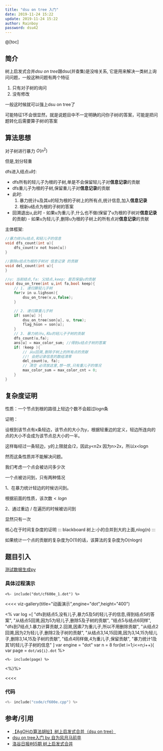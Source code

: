 ```yaml
---
title: "dsu on tree 入门"
date: 2019-11-24 15:22
update: 2019-11-24 15:22
author: Rainboy
password: dsu42
---
```



@[toc]
## 简介

树上启发式合并$dsu\ on\ tree$跟dsu(并查集)是没啥关系, 它是用来解决一类树上询问问题，一般这种问题有两个特征

1. 只有对子树的询问
2. 没有修改

一般这时候就可以强上dsu on tree了

可能特征1不会很显然，就是说题目中不一定明确的问你子树i的答案，可能是把问题转化后需要算子树i的答案


## 算法思想

对子树进行暴力 $O(n^2)$


但是,划分轻重

dfs进入结点u时:

 - dfs所有的轻儿子为根的子树,单是不会保留轻儿子对**信息记录**的贡献
 - dfs重儿子为根的子树,保留重儿子对**信息记录**的贡献
 - 此时:
   1. 暴力统计u及其u的轻为根的子树上的所有点,统计信息,加入**信息记录**
   2. 根新u结点为根的子树的答案
 - 回溯退出u,此时
        - 如果u为重儿子,什么也不做(保留了u为根的子树对**信息记录**的贡献)
        - 如果u为轻儿子,删除u为根的子树上的所有点对**信息记录**的贡献
    

主体框架:

```c
//暴力统计u结点,和轻儿子的信息
void dfs_count(int u){
    dfs_count(v not hson[u])
}

//删除u结点为根的子树对 信息记录 的贡献
void del_count(int u){
}

//u: 当前结点,fa: 父结点,keep: 是否保留u的贡献
void dsu_on_tree(int u,int fa,bool keep){
    // 1. 递归算轻儿子树
    for(v in u.lighson){
        dsu_on_tree(v,u,false);
    }

    // 2. 递归算重儿子树
    if( son[u] ){
        dsu_on_tree(son[u], u, true);
        flag_hson = son[u];
    }
    // 3. 暴力统计u,和u的轻儿子子树的贡献
    dfs_count(u,fa);
    ans[u] = max_color_sum; //得到u结点子树的答案
    if( !keep ){
        // 从u回溯,删除子树上的所有点的贡献
        //! 会把记录信息的数组清零
        del_count(u, fa);
        // 清空 必须放这里,想一想,只有重儿子的情况
        max_color_sum = max_color_cnt = 0;
    }
}
```

## 复杂度证明

性质：一个节点到根的路径上轻边个数不会超过$logn$条

证明：

设根到该节点有x条轻边，该节点的大小为y，根据轻重边的定义，轻边所连向的点的大小不会成为该节点总大小的一半。

这样每经过一条轻边，y的上限就会/2，因此y<n2x
因为n>2x，所以x<logn
 

然而这条性质并不能解决问题。

我们考虑一个点会被访问多少次

一个点被访问到，只有两种情况

1、在暴力统计轻边的时候访问到。

根据前面的性质，该次数$<logn$

2、通过重边 / 在遍历的时候被访问到

显然只有一次

 
核心在于时间复杂度的证明
::: blackboard
树上:小的合并到大的上面,nlog(n)
:::

如果统计一个点的贡献的复杂度为O(1)的话，该算法的复杂度为O(nlogn)

## 题目引入

[测试数据生成py](./data/cf600e_data_generator.py)

### 具体过程演示

```viz-dot
<%- include("dot/cf600e_1.dot") %>
```

<<<< viz-gallery(title="动画演示",engine="dot",height="400")

<% 
var log =[
    "dfs到结点5,没有儿子,暴力5及5的轻儿子的信息,得到结点5的答案",
    "从结点5回溯,因为5为轻儿子,删除5及子树的贡献",
    "结点5与结点6同样",
    "dfs到7结点,1.暴力计算贡献,2.回溯,因素7为重儿子,所以不用删除贡献",
    "从结点2回溯,因为2为轻儿子,删除2及子树的贡献",
    "从结点3,14,15回溯,因为3,14,15为轻儿子,删除3,14,15及子树的贡献",
    "结点4同样做,4为重儿子,保留贡献",
    "暴力统计1及其1的轻儿子子树的信息"
]
var engine = "dot"
var n = 8
for(let i=1;i<=n;i++){
    var page = `dot/a${i}.dot`
%>

``` <%= engine || ""%> <%= log[i-1] || "" %>
<%- include(page) %>
```
<%}%>

<<<<


### 代码

```c
<%- include("code/cf600e.cpp") %>
```


## 参考/引用

 - [【AgOHの算法胡扯】树上启发式合并（dsu on tree）](https://www.bilibili.com/video/av71124048)
 - [dsu on tree入门 by 自为风月马前卒](https://www.cnblogs.com/zwfymqz/p/9683124.html)
 - [洛谷日报#65期 树上启发式合并](https://www.luogu.com.cn/blog/codesonic/dsu-on-tree)
